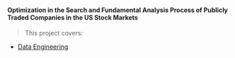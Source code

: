 
#### Optimization in the Search and Fundamental Analysis Process of Publicly Traded Companies in the US Stock Markets

>This project covers:

* [Data Engineering](01_Data_Engineering) 